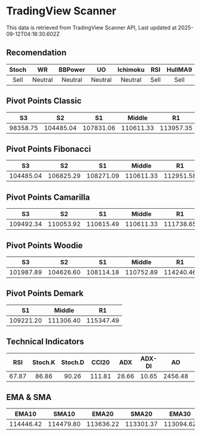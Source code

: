 # TradingView Scanner
This data is retrieved from TradingView Scanner API, Last updated at 2025-09-12T04:18:30.602Z

## Recomendation
| Stoch | WR | BBPower | UO | Ichimoku | RSI | HullMA9 |
| :---: | :---: | :---: | :---: | :---: | :---: | :---: |
| Sell | Neutral | Neutral | Neutral | Neutral | Sell | Sell |

## Pivot Points Classic
| S3 | S2 | S1 | Middle | R1 | R2 | R3 |
| :---: | :---: | :---: | :---: | :---: | :---: | :---: |
| 98358.75 | 104485.04 | 107831.06 | 110611.33 | 113957.35 | 116737.62 | 122863.91 |

## Pivot Points Fibonacci
| S3 | S2 | S1 | Middle | R1 | R2 | R3 |
| :---: | :---: | :---: | :---: | :---: | :---: | :---: |
| 104485.04 | 106825.29 | 108271.09 | 110611.33 | 112951.58 | 114397.38 | 116737.62 |

## Pivot Points Camarilla
| S3 | S2 | S1 | Middle | R1 | R2 | R3 |
| :---: | :---: | :---: | :---: | :---: | :---: | :---: |
| 109492.34 | 110053.92 | 110615.49 | 110611.33 | 111738.65 | 112300.22 | 112861.80 |

## Pivot Points Woodie
| S3 | S2 | S1 | Middle | R1 | R2 | R3 |
| :---: | :---: | :---: | :---: | :---: | :---: | :---: |
| 101987.89 | 104626.60 | 108114.18 | 110752.89 | 114240.46 | 116879.18 | 120366.75 |

## Pivot Points Demark
| S1 | Middle | R1 |
| :---: | :---: | :---: |
| 109221.20 | 111306.40 | 115347.49 |

## Technical Indicators
| RSI | Stoch.K | Stoch.D | CCI20 | ADX | ADX-DI | AO | Mom | MACD | MACD | W.R | HullMA9 |
| :---: | :---: | :---: | :---: | :---: | :---: | :---: | :---: | :---: | :---: | :---: | :---: |
| 67.87 | 86.86 | 90.26 | 111.81 | 28.66 | 10.65 | 2456.48 | 1468.34 | 968.00 | 782.64 | -18.87 | 115504.38 |

## EMA & SMA
| EMA10 | SMA10 | EMA20 | SMA20 | EMA30 | SMA30 | EMA50 | SMA50 | EMA100 | SMA100 | EMA200 | SMA200 |
| :---: | :---: | :---: | :---: | :---: | :---: | :---: | :---: | :---: | :---: | :---: | :---: |
| 114446.42 | 114479.80 | 113636.22 | 113301.37 | 113094.62 | 112745.30 | 112460.02 | 111992.72 | 112214.86 | 111141.48 | 112886.14 | 113736.88 |